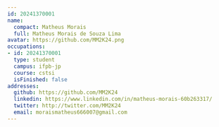 ```yaml
---
id: 20241370001
name:
  compact: Matheus Morais
  full: Matheus Morais de Souza Lima
avatar: https://github.com/MM2K24.png
occupations:
- id: 20241370001
  type: student
  campus: ifpb-jp
  course: cstsi
  isFinished: false
addresses:
  github: https://github.com/MM2K24
  linkedin: https://www.linkedin.com/in/matheus-morais-60b263317/
  twitter: http://twitter.com/MM2K24
  email: moraismatheus666007@gmail.com
---
```

